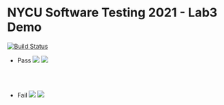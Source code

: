 # NYCU Software Testing 2021 - Lab3 Demo
[![Build Status](https://travis-ci.com/ching5417/0856174.svg?branch=main)](https://travis-ci.com/ching5417/0856174)

- Pass
![](https://i.imgur.com/IYp8H1B.png)
![](https://i.imgur.com/eaxrNjM.png)

<br><br>

- Fail
![](https://i.imgur.com/Pkbleno.png)
![](https://i.imgur.com/b0HmyHD.png)
